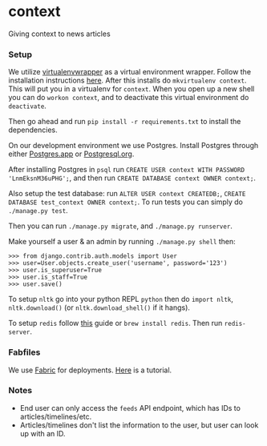 # context

Giving context to news articles

### Setup

We utilize [virtualenvwrapper](http://virtualenvwrapper.readthedocs.org/en/latest/) as a virtual environment wrapper. Follow the installation instructions [here](http://virtualenvwrapper.readthedocs.org/en/latest/install.html). After this installs do `mkvirtualenv context`. This will put you in a virtualenv for `context`. When you open up a new shell you can do `workon context`, and to deactivate this virtual environment do `deactivate`.

Then go ahead and run `pip install -r requirements.txt` to install the dependencies.

On our development environment we use Postgres. Install Postgres through either [Postgres.app](http://postgresapp.com/) or [Postgresql.org](http://www.postgresql.org/download/).

After installing Postgres in `psql` run `CREATE USER context WITH PASSWORD 'LnmEksnM36uPHG';`, and then run `CREATE DATABASE context OWNER context;`.

Also setup the test database: run `ALTER USER context CREATEDB;`, `CREATE DATABASE test_context OWNER context;`. To run tests you can simply do `./manage.py test`.

Then you can run `./manage.py migrate`, and `./manage.py runserver`.

Make yourself a user & an admin by running `./manage.py shell` then:

```
>>> from django.contrib.auth.models import User
>>> user=User.objects.create_user('username', password='123')
>>> user.is_superuser=True
>>> user.is_staff=True
>>> user.save()
```

To setup `nltk` go into your python REPL `python` then do `import nltk`, `nltk.download()` (or `nltk.download_shell()` if it hangs).

To setup `redis` follow [this](http://redis.io/topics/quickstart) guide or `brew install redis`. Then run `redis-server`.

### Fabfiles

We use [Fabric](http://fabfile.org/) for deployments. [Here](https://micropyramid.com/blog/automate-django-deployments-with-fabfile/) is a tutorial.

### Notes

- End user can only access the `feeds` API endpoint, which has IDs to articles/timelines/etc.
- Articles/timelines don't list the information to the user, but user can look up with an ID.
